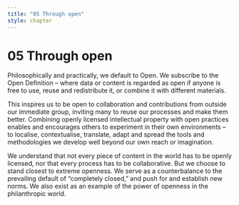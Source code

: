 ```yaml
---
title: "05 Through open"
style: chapter
---
```


# 05 Through open

Philosophically and practically, we default to Open. We subscribe to the Open Definition – where data or content is regarded as open if anyone is free to use, reuse and redistribute it, or combine it with different materials.

This inspires us to be open to collaboration and contributions from outside our immediate group, inviting many to reuse our processes and make them better. Combining openly licensed intellectual property with open practices enables and encourages others to experiment in their own environments – to localise, contextualise, translate, adapt and spread the tools and methodologies we develop well beyond our own reach or imagination.

We understand that not every piece of content in the world has to be openly licensed, nor that every process has to be collaborative. But we choose to stand closest to extreme openness. We serve as a counterbalance to the prevailing default of “completely closed,” and push for and establish new norms. We also exist as an example of the power of openness in the philanthropic world.